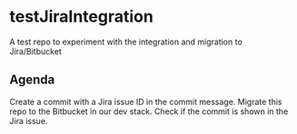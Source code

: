 # testJiraIntegration
A test repo to experiment with the integration and migration to Jira/Bitbucket


## Agenda
Create a commit with a Jira issue ID in the commit message.
Migrate this repo to the Bitbucket in our dev stack. 
Check if the commit is shown in the Jira issue. 
